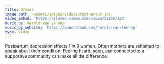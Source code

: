 ```yaml
---
title: Dreams
image_path: /assets/images/videos/PostPartum.jpg
video_embed: 'https://player.vimeo.com/video/213967123'
music_by: Harold Van Lennep
music_by_website: 'https://soundcloud.com/harold-van-lennep'
type: Video
---
```



Postpartum depression affects 1 in 9 women. Often mothers are ashamed to speak about their condition. Feeling heard, seen, and connected to a supportive community can make all the difference.